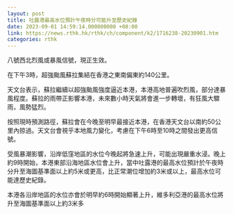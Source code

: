 ```yaml
---
layout: post
title: 吐露港最高水位預計午夜時分可能升至歷史紀錄
date: 2023-09-01 14:59:14.000000000 +08:00
link: https://news.rthk.hk/rthk/ch/component/k2/1716238-20230901.htm
categories: rthk
---
```


八號西北烈風或暴風信號，現正生效。
 
在下午3時，超強颱風蘇拉集結在香港之東南偏東約140公里。

天文台表示，蘇拉繼續以超強颱風強度逼近本港，本港高地普遍吹烈風，部分達暴風程度。蘇拉的雨帶正影響本港，未來數小時天氣將會進一步轉壞，有狂風大驟雨，風勢猛烈。

按照現時預測路徑，蘇拉會在今晚至明早最接近本港，在香港天文台以南約50公里內掠過。天文台會視乎本地風力變化，考慮在下午6時至10時之間發出更高信號。

受風暴潮影響，沿岸低窪地區的水位今晚起將急速上升，可能出現嚴重水浸。晚上約9時開始，本港東部沿海地區水位會上升，當中吐露港的最高水位預計於午夜時分升至海圖基準面以上約5米或更高，比正常潮位增加約3米或以上，最高水位可能達歷史紀錄。

本港各沿岸地區的水位亦會於明早約6時開始顯著上升，維多利亞港的最高水位將升至海圖基準面以上約3米多

